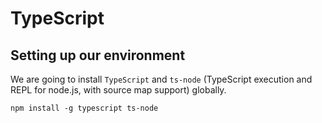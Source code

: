 # TypeScript

<!--
It should include...

Presentation

What is TS
- Compiles to browser and node
- 3 parts: Language, Language Service and Compiler

We could see TypeScript code as JavaScript with type annotations
The compiler takes our TS code and compiles it into plain JS code

Why to use it
- It helps us to catch errors during development
- Uses type annotations to analyze our code
- Only active during development
- Doesnt provide any performance optimization
In other languages, the type system can be used to optimize code using the compiler

History

-->

## Setting up our environment

We are going to install `TypeScript` and `ts-node` (TypeScript execution and REPL for node.js, with source map support) globally.

```shell
npm install -g typescript ts-node
```

<!--
Then we can compile our files doing
tsc myFile.ts

This will generate myFile.js
Then we can run
node index.js


We can do the previous steps in one step with ts-node (we compile and execute)
ts-node index.ts
-->


<!--
### VSCode and TS
???
-->